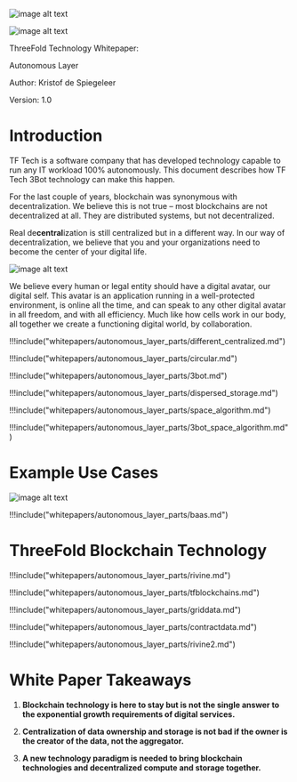 ![image alt text](/img/tf-tech-logo.png)

![image alt text](/img/autonomous_intro.png)

ThreeFold Technology Whitepaper: 

Autonomous Layer

Author: Kristof de Spiegeleer

Version: 1.0

# Introduction

TF Tech is a software company that has developed technology capable to run any IT workload 100% autonomously. This document describes how TF Tech 3Bot technology can make this happen.

For the last couple of years, blockchain was synonymous with decentralization. We believe this is not true – most blockchains are not decentralized at all. They are distributed systems, but not decentralized.

Real de**central**ization is still centralized but in a different way. In our way of decentralization, we believe that you and your organizations need to become the center of your digital life.

![image alt text](/img/decentralization.png)

We believe every human or legal entity should have a digital avatar, our digital self. This avatar is an application running in a well-protected environment, is online all the time, and can speak to any other digital avatar in all freedom, and with all efficiency. Much like how cells work in our body, all together we create a functioning digital world, by collaboration.

!!!include("whitepapers/autonomous_layer_parts/different_centralized.md")

!!!include("whitepapers/autonomous_layer_parts/circular.md")

!!!include("whitepapers/autonomous_layer_parts/3bot.md")

!!!include("whitepapers/autonomous_layer_parts/dispersed_storage.md")

!!!include("whitepapers/autonomous_layer_parts/space_algorithm.md")

!!!include("whitepapers/autonomous_layer_parts/3bot_space_algorithm.md")




# Example Use Cases

![image alt text](/img/use-cases.png)

!!!include("whitepapers/autonomous_layer_parts/baas.md")


# ThreeFold Blockchain Technology

!!!include("whitepapers/autonomous_layer_parts/rivine.md")

!!!include("whitepapers/autonomous_layer_parts/tfblockchains.md")

!!!include("whitepapers/autonomous_layer_parts/griddata.md")

!!!include("whitepapers/autonomous_layer_parts/contractdata.md")

!!!include("whitepapers/autonomous_layer_parts/rivine2.md")


# White Paper Takeaways

1. **Blockchain technology is here to stay but is not the single answer to the exponential growth requirements of digital services.**

2. **Centralization of data ownership and storage is not bad if the owner is the creator of the data, not the aggregator.**

3. **A new technology paradigm is needed to bring blockchain technologies and decentralized compute and storage together.**